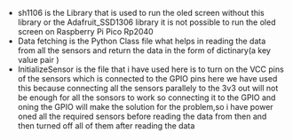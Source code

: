 * sh1106 is the Library that is used to run the oled screen without this library or the Adafruit_SSD1306 library it is not possible to run the oled screen on Raspberry Pi Pico Rp2040
* Data fetching is the Python Class file what helps in reading the data from all the sensors and return the data in the form of dictinary(a key value pair )
* InitializeSensor is the file that i have used here is to turn on the VCC pins of the sensors which is connected to the GPIO pins here we have used this because connecting all the sensors parallely
  to the 3v3 out will not be enough for all the sonsors to work so connecting it to the GPIO and oning the GPIO will make the solution for the problem,so i have power oned all the required sensors
  before reading the data from then and then turned off all of them after reading the data
  

